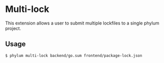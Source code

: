 # Multi-lock

This extension allows a user to submit multiple lockfiles to a single phylum project.

## Usage

```
$ phylum multi-lock backend/go.sum frontend/package-lock.json
```
